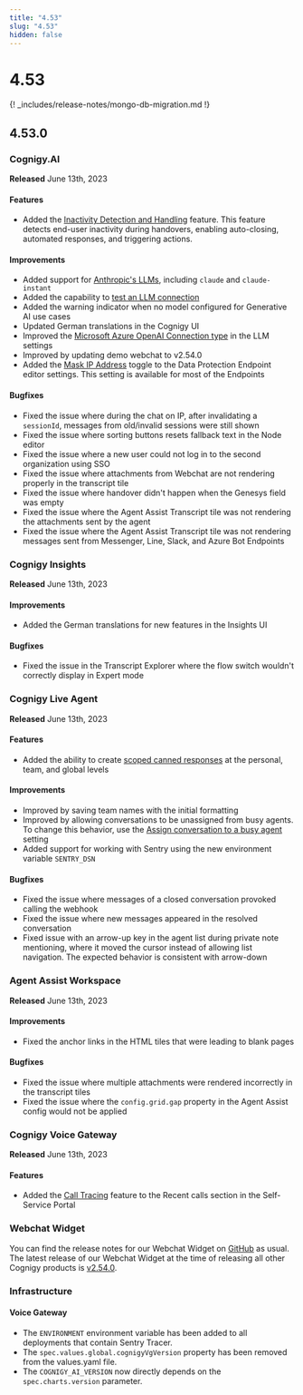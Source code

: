 ```yaml
---
title: "4.53"
slug: "4.53"
hidden: false
---
```


# 4.53

{! _includes/release-notes/mongo-db-migration.md !}

## 4.53.0

### Cognigy.AI

**Released** June 13th, 2023

#### Features

- Added the [Inactivity Detection and Handling](../ai/handover-providers/user-inactivity-detection.md) feature. This feature detects end-user inactivity during handovers, enabling auto-closing, automated responses, and triggering actions.

#### Improvements

- Added support for [Anthropic's LLMs](../ai/resources/build/llm.md#supported-models), including `claude` and `claude-instant`
- Added the capability to [test an LLM connection](../ai/resources/build/llm.md#add-a-model) 
- Added the warning indicator when no model configured for Generative AI use cases
- Updated German translations in the Cognigy UI
- Improved the [Microsoft Azure OpenAI Connection type](../ai/resources/build/llm.md#add-a-model) in the LLM settings
- Improved by updating demo webchat to v2.54.0
- Added the [Mask IP Address](../ai/endpoints/data-protection-and-analytics.md) toggle to the Data Protection Endpoint editor settings. This setting is available for most of the Endpoints

#### Bugfixes

- Fixed the issue where during the chat on IP, after invalidating a `sessionId`, messages from old/invalid sessions were still shown
- Fixed the issue where sorting buttons resets fallback text in the Node editor
- Fixed the issue where a new user could not log in to the second organization using SSO
- Fixed the issue where attachments from Webchat are not rendering properly in the transcript tile
- Fixed the issue where handover didn't happen when the Genesys field was empty
- Fixed the issue where the Agent Assist Transcript tile was not rendering the attachments sent by the agent
- Fixed the issue where the Agent Assist Transcript tile was not rendering messages sent from Messenger, Line, Slack, and Azure Bot Endpoints

### Cognigy Insights

**Released** June 13th, 2023

#### Improvements

- Added the German translations for new features in the Insights UI

#### Bugfixes

- Fixed the issue in the Transcript Explorer where the flow switch wouldn't correctly display in Expert mode

### Cognigy Live Agent

**Released** June 13th, 2023

#### Features

- Added the ability to create [scoped canned responses](../live-agent/canned-responses.md#create-a-canned-response) at the personal, team, and global levels

#### Improvements

- Improved by saving team names with the initial formatting
- Improved by allowing conversations to be unassigned from busy agents. To change this behavior, use the [Assign conversation to a busy agent](../live-agent/account-settings.md) setting
- Added support for working with Sentry using the new environment variable `SENTRY_DSN`

#### Bugfixes

- Fixed the issue where messages of a closed conversation provoked calling the webhook
- Fixed the issue where new messages appeared in the resolved conversation
- Fixed issue with an arrow-up key in the agent list during private note mentioning, where it moved the cursor instead of allowing list navigation. The expected behavior is consistent with arrow-down

### Agent Assist Workspace

**Released** June 13th, 2023

#### Improvements

- Fixed the anchor links in the HTML tiles that were leading to blank pages

#### Bugfixes

- Fixed the issue where multiple attachments were rendered incorrectly in the transcript tiles
- Fixed the issue where the `config.grid.gap` property in the Agent Assist config would not be applied

### Cognigy Voice Gateway

**Released** June 13th, 2023

#### Features

- Added the [Call Tracing](../voicegateway/webapp/recent-calls.md) feature to the Recent calls section in the Self-Service Portal

### Webchat Widget

You can find the release notes for our Webchat Widget on [GitHub](https://github.com/Cognigy/WebchatWidget/releases) as usual. The latest release of our Webchat Widget at the time of releasing all other Cognigy products is [v2.54.0](https://github.com/Cognigy/WebchatWidget/releases/tag/v2.54.0).

### Infrastructure

#### Voice Gateway

- The `ENVIRONMENT` environment variable has been added to all deployments that contain Sentry Tracer.
- The `spec.values.global.cognigyVgVersion` property has been removed from the values.yaml file.
- The `COGNIGY_AI_VERSION` now directly depends on the `spec.charts.version` parameter.

